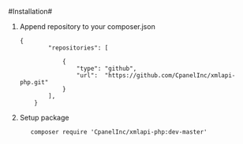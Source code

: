 #Installation#
 
 1. Append repository to your composer.json
	
	 	{
         		"repositories": [
            
                    {
                        "type": "github",
                        "url":  "https://github.com/CpanelInc/xmlapi-php.git"
                    }
                ],
        	}
        	
 1.  Setup package
 
 			composer require 'CpanelInc/xmlapi-php:dev-master'

